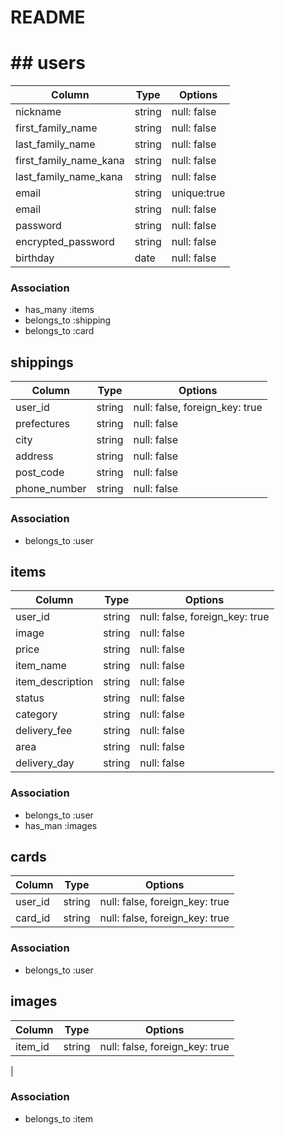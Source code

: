 # README
# ## users

|Column                    |Type      |Options       |
|--------------------------|----------|--------------|
|nickname                  |string    |null: false   |
|first_family_name         |string    |null: false   |
|last_family_name          |string    |null: false   |
|first_family_name_kana    |string    |null: false   |
|last_family_name_kana     |string    |null: false   |
|email                     |string    |unique:true   |
|email                     |string    |null: false   |
|password                  |string    |null: false   |
|encrypted_password        |string    |null: false   |
|birthday                  |date      |null: false   |

### Association
- has_many   :items
- belongs_to :shipping
- belongs_to :card

## shippings

|Column                     |Type     |Options                        |
|---------------------------|---------|-------------------------------|
|user_id                    |string   |null: false, foreign_key: true |
|prefectures                |string   |null: false                    |
|city                       |string   |null: false                    |
|address                    |string   |null: false                    |
|post_code                  |string   |null: false                    |
|phone_number               |string   |null: false                    |


### Association
- belongs_to :user

## items

|Column                     |Type     |Options                        |
|---------------------------|---------|-------------------------------|
|user_id                    |string   |null: false, foreign_key: true |
|image                      |string   |null: false                    |
|price                      |string   |null: false                    |
|item_name                  |string   |null: false                    |
|item_description           |string   |null: false                    |
|status                     |string   |null: false                    |
|category                   |string   |null: false                    |
|delivery_fee               |string   |null: false                    |
|area                       |string   |null: false                    |
|delivery_day               |string   |null: false                    |


### Association
- belongs_to :user
- has_man    :images

## cards

|Column  |Type   |Options                        |
|--------|-------|-------------------------------|
|user_id |string |null: false, foreign_key: true |
|card_id |string |null: false, foreign_key: true |


### Association
- belongs_to :user

## images

|Column|Type     |Options                        |
|------|---------|-------------------------------|
|item_id |string |null: false, foreign_key: true |
|


### Association
- belongs_to :item